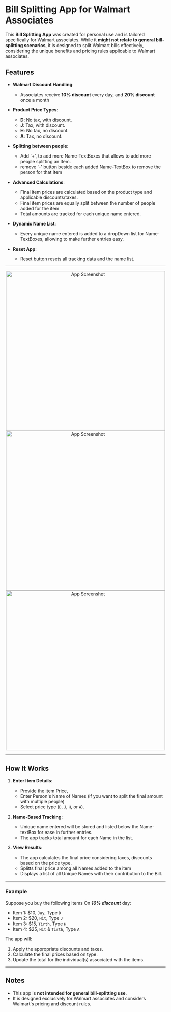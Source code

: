 # Bill Splitting App for Walmart Associates

This **Bill Splitting App** was created for personal use and is tailored specifically for Walmart associates. While it **might not relate to general bill-splitting scenarios**, it is designed to split Walmart bills effectively, considering the unique benefits and pricing rules applicable to Walmart associates.

## Features
- **Walmart Discount Handling**:
  - Associates receive **10% discount** every day, and **20% discount** once a month
  
- **Product Price Types**:
  - **D**: No tax, with discount.
  - **J**: Tax, with discount.
  - **H**: No tax, no discount.
  - **A**: Tax, no discount.

- **Splitting between people**:
  - Add '+', to add more Name-TextBoxes that allows to add more people splitting an Item.
  - remove '-' button beside each added Name-TextBox to remove the person for that Item

- **Advanced Calculations**:
  - Final item prices are calculated based on the product type and applicable discounts/taxes.
  - Final item prices are equally split between the number of people added for the item
  - Total amounts are tracked for each unique name entered.
  
- **Dynamic Name List**:
  - Every unique name entered is added to a dropDown list for Name-TextBoxes, allowing to make further entries easy.

- **Reset App**:
  - Reset button resets all tracking data and the name list.
---
<div align="center">
  <img src="https://github.com/user-attachments/assets/7b1184e1-5fc9-4365-8166-824fc6477b1a" alt="App Screenshot" height="500"/>
  <img src="https://github.com/user-attachments/assets/a7271072-d378-468f-ad49-ae7dfe831023" alt="App Screenshot" height="500"/>
  <img src="https://github.com/user-attachments/assets/4533a7e3-c568-4df0-82c7-6693442dd4ad" alt="App Screenshot" height="500"/>
</div>

---


## How It Works
1. **Enter Item Details**:
   - Provide the item Price,
   - Enter Person's Name of Names (if you want to split the final amount with multiple people)
   - Select price type (`D`, `J`, `H`, or `A`).

2. **Name-Based Tracking**:
   - Unique name entered will be stored and listed below the Name-textBox for ease in further entries.
   - The app tracks total amount for each Name in the list.

3. **View Results**:
   - The app calculates the final price considering taxes, discounts based on the price type.
   - Splitts final price among all Names added to the item
   - Displays a list of all Unique Names with their contribution to the Bill.

---

### Example
Suppose you buy the following items On ***10% discount*** day:
- Item 1: $10, `Jay`, Type `D`
- Item 2: $20, `Hit`, Type `J`
- Item 3: $15, `Tirth`, Type `H`
- Item 4: $25, `Hit` & `Tirth`, Type `A`

The app will:
1. Apply the appropriate discounts and taxes.
2. Calculate the final prices based on type.
3. Update the total for the individual(s) associated with the items.

---

## Notes
- This app is **not intended for general bill-splitting use**.
- It is designed exclusively for Walmart associates and considers Walmart's pricing and discount rules.
